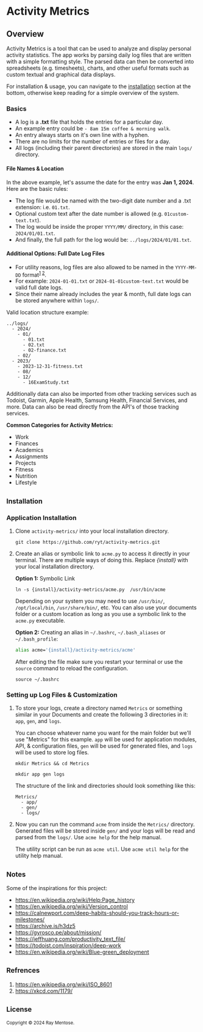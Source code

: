 # Activity Metrics

Overview
--------
Activity Metrics is a tool that can be used to analyze and display personal activity statistics. The app works by parsing daily log files that are written with a simple formatting style. The parsed data can then be converted into spreadsheets (e.g. timesheets), charts, and other useful formats such as custom textual and graphical data displays.

For installation & usage, you can navigate to the [installation](#Installation) section at the bottom, otherwise keep reading for a simple overview of the system.

### Basics

- A log is a  **.txt** file that holds the entries for a particular day.
- An example entry could be `- 8am 15m coffee & morning walk`.
- An entry always starts on it's own line with a hyphen.
- There are no limits for the number of entries or files for a day.
- All logs (including their parent directories) are stored in the main `logs/` directory.

#### File Names & Location
In the above example, let's assume the date for the entry was **Jan 1, 2024**. Here are the basic rules:

- The log file would be named with the two-digit date number and a .txt extension: i.e. `01.txt`.
- Optional custom text after the date number is allowed (e.g. `01custom-text.txt`).
- The log would be inside the proper `YYYY/MM/` directory, in this case: `2024/01/01.txt`.
- And finally, the full path for the log would be: `../logs/2024/01/01.txt`.

#### Additional Options: Full Date Log Files
- For utility reasons, log files are also allowed to be named in the `YYYY-MM-DD` format<sup>[1](#n1) [2](#n2)</sup>.
- For example: `2024-01-01.txt` or `2024-01-01custom-text.txt` would be valid full date logs.
- Since their name already includes the year & month, full date logs can be stored anywhere within `logs/`.

Valid location structure example:

```
../logs/
  - 2024/
    - 01/
      - 01.txt
      - 02.txt
      - 02-finance.txt
    - 02/
  - 2023/
    - 2023-12-31-fitness.txt
    - 08/
    - 12/
      - 16ExamStudy.txt 
```

Additionally data can also be imported from other tracking services such as Todoist, Garmin, Apple Health, Samsung Health, Financial Services, and more. Data can also be read directly from the API's of those tracking services.

**Common Categories for Activity Metrics:**

* Work
* Finances
* Academics
* Assignments
* Projects
* Fitness
* Nutrition
* Lifestyle

<h2 id="Installation"><small>Installation</small></h2>

### Application Installation

1. Clone `activity-metrics/` into your local installation directory.

    ```console
    git clone https://github.com/ryt/activity-metrics.git
    ```
3. Create an alias or symbolic link to `acme.py` to access it directly in your terminal. There are multiple ways of doing this. Replace *{install}* with your local installation directory.

    **Option 1:** Symbolic Link
    
    ```console
    ln -s {install}/activity-metrics/acme.py  /usr/bin/acme
    ```
    Depending on your system you may need to use `/usr/bin/`, `/opt/local/bin`, `/usr/share/bin/`, etc. You can also use your documents folder or a custom location as long as you use a symbolic link to the `acme.py` executable.
    
    **Option 2:** Creating an alias in `~/.bashrc`, `~/.bash_aliases` or `~/.bash_profile`:
    
    ```bash
    alias acme='{install}/activity-metrics/acme'
    ```
    After editing the file make sure you restart your terminal or use the `source` command to reload the configuration.
    
    ```console
    source ~/.bashrc
    ```

### Setting up Log Files & Customization

1. To store your logs, create a directory named `Metrics` or something similar in your Documents and create the following 3 directories in it: `app`, `gen`, and `logs`.

    You can choose whatever name you want for the main folder but we'll use "Metrics" for this example. `app` will be used for application modules, API, & configuration files, `gen` will be used for generated files, and `logs` will be used to store log files.

    ```console
    mkdir Metrics && cd Metrics
    ```

    ```console
    mkdir app gen logs
    ```
    
    The structure of the link and directories should look something like this:
    
    ```
    Metrics/
      - app/
      - gen/
      - logs/
    ```
2. Now you can run the command `acme` from inside the `Metrics/` directory. Generated files will be stored inside `gen/` and your logs will be read and parsed from the `logs/`. Use `acme help` for the help manual.

    The utility script can be run as `acme util`. Use `acme util help` for the utility help manual.


<h2><small>Notes</small></h2>

Some of the inspirations for this project:

* <https://en.wikipedia.org/wiki/Help:Page_history>
* <https://en.wikipedia.org/wiki/Version_control>
* <https://calnewport.com/deep-habits-should-you-track-hours-or-milestones/>
* <https://archive.is/h3dz5>
* <https://gyrosco.pe/about/mission/>
* <https://jeffhuang.com/productivity_text_file/>
* <https://todoist.com/inspiration/deep-work>
* <https://en.wikipedia.org/wiki/Blue-green_deployment>

<h2><small>Refrences</small></h2>

1. <i id="n1"></i> <https://en.wikipedia.org/wiki/ISO_8601>
2. <i id="n2"></i> <https://xkcd.com/1179/>


<h2><small>License</small></h2>
<sub>Copyright &copy; 2024 Ray Mentose.</sub>
